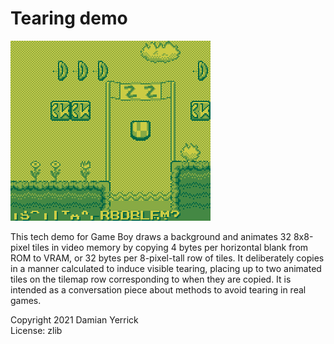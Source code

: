 Tearing demo
============

![A platformer scene with artifacts on the first row of many tiles](docs/screenshot.png)

This tech demo for Game Boy draws a background and animates 32
8x8-pixel tiles in video memory by copying 4 bytes per horizontal
blank from ROM to VRAM, or 32 bytes per 8-pixel-tall row of tiles.
It deliberately copies in a manner calculated to induce visible
tearing, placing up to two animated tiles on the tilemap row
corresponding to when they are copied.  It is intended as a
conversation piece about methods to avoid tearing in real games.


Copyright 2021 Damian Yerrick  
License: zlib
